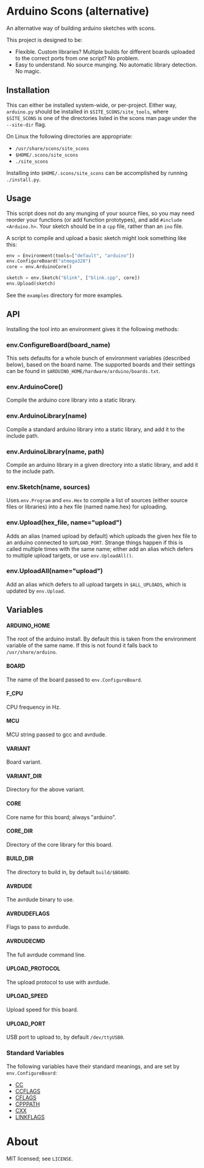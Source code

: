 Arduino Scons (alternative)
===========================

An alternative way of building arduino sketches with scons.

This project is designed to be:

- Flexible. Custom libraries? Multiple builds for different boards uploaded to the correct ports from one script? No problem.
- Easy to understand. No source munging. No automatic library detection. No magic.

Installation
------------

This can either be installed system-wide, or per-project. Either way,
`arduino.py` should be installed in `$SITE_SCONS/site_tools`, where
`$SITE_SCONS` is one of the directories listed in the scons man page under the
`--site-dir` flag.

On Linux the following directories are appropriate:

- `/usr/share/scons/site_scons`
- `$HOME/.scons/site_scons`
- `./site_scons`

Installing into `$HOME/.scons/site_scons` can be accomplished by running
`./install.py`.

Usage
-----

This script does not do any munging of your source files, so you may need reorder your functions (or add function prototypes), and add `#include <Arduino.h>`. Your sketch should be in a `cpp` file, rather than an `ino` file.

A script to compile and upload a basic sketch might look something like this:

```python
env = Environment(tools=["default", "arduino"])
env.ConfigureBoard("atmega328")
core = env.ArduinoCore()

sketch = env.Sketch("blink", ["blink.cpp", core])
env.Upload(sketch)
```

See the `examples` directory  for more examples.

API
---

Installing the tool into an environment gives it the following methods:

### env.ConfigureBoard(board_name)

This sets defaults for a whole bunch of environment variables (described below), based on the board name. The supported boards and their settings can be found in `$ARDUINO_HOME/hardware/arduino/boards.txt`.

### env.ArduinoCore()

Compile the arduino core library into a static library.

### env.ArduinoLibrary(name)

Compile a standard arduino library into a static library, and add it to the include path.

### env.ArduinoLibrary(name, path)

Compile an arduino library in a given directory into a static library, and add it to the include path.

### env.Sketch(name, sources)

Uses.`env.Program` and `env.Hex` to compile a list of sources (either source files or libraries) into a hex file (named name.hex) for uploading.

### env.Upload(hex_file, name="upload")

Adds an alias (named upload by default) which uploads the given hex file to an arduino connected to `$UPLOAD_PORT`. Strange things happen if this is called multiple times with the same name; either add an alias which defers to multiple upload targets, or use `env.UploadAll()`.

### env.UploadAll(name="upload")

Add an alias which defers to all upload targets in `$ALL_UPLOADS`, which is updated by `env.Upload`.

Variables
---------

#### ARDUINO_HOME

The root of the arduino install. By default this is taken from the environment
variable of the same name. If this is not found it falls back to
`/usr/share/arduino`.

#### BOARD

The name of the board passed to `env.ConfigureBoard`.

#### F_CPU

CPU frequency in Hz.

#### MCU

MCU string passed to gcc and avrdude.

#### VARIANT

Board variant.

#### VARIANT_DIR

Directory for the above variant.

#### CORE

Core name for this board; always "arduino".

#### CORE_DIR

Directory of the core library for this board.

#### BUILD_DIR

The directory to build in, by default `build/$BOARD`.

#### AVRDUDE

The avrdude binary to use.

#### AVRDUDEFLAGS

Flags to pass to avrdude.

#### AVRDUDECMD

The full avrdude command line.

#### UPLOAD_PROTOCOL

The upload protocol to use with avrdude.

#### UPLOAD_SPEED

Upload speed for this board.

#### UPLOAD_PORT

USB port to upload to, by default `/dev/ttyUSB0`.

### Standard Variables

The following variables have their standard meanings, and are set by `env.ConfigureBoard`:

- [CC](http://www.scons.org/doc/production/HTML/scons-user/a4916.html#cv-CC)
- [CCFLAGS](http://www.scons.org/doc/production/HTML/scons-user/a4916.html#cv-CCFLAGS)
- [CFLAGS](http://www.scons.org/doc/production/HTML/scons-user/a4916.html#cv-CFLAGS)
- [CPPPATH](http://www.scons.org/doc/production/HTML/scons-user/a4916.html#cv-CPPPATH)
- [CXX](http://www.scons.org/doc/production/HTML/scons-user/a4916.html#cv-CXX)
- [LINKFLAGS](http://www.scons.org/doc/production/HTML/scons-user/a4916.html#cv-LINKFLAGS)

About
=====

MIT licensed; see `LICENSE`.

